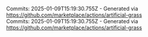 Commits: 2025-01-09T15:19:30.755Z - Generated via https://github.com/marketplace/actions/artificial-grass
<br>
Commits: 2025-01-09T15:19:30.755Z - Generated via https://github.com/marketplace/actions/artificial-grass
<br>
